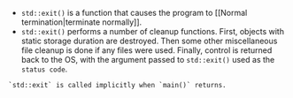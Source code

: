 - `std::exit()` is a function that causes the program to [[Normal termination|terminate normally]].
- `std::exit()` performs a number of cleanup functions. First, objects with static storage duration are destroyed. Then some other miscellaneous file cleanup is done if any files were used. Finally, control is returned back to the OS, with the argument passed to `std::exit()` used as the `status code`.

```ad-note
`std::exit` is called implicitly when `main()` returns.
```